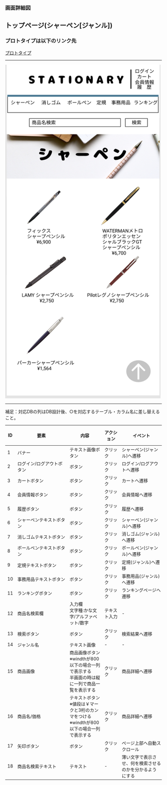 ### 画面詳細図
## トップページ(シャーペン[ジャンル])
### プロトタイプは以下のリンク先
[プロトタイプ](https://www.figma.com/file/YN8g4ahM3raStzCZMDXhNA/stationary?node-id=1%3A2)
*****
<img src="../img/シャーペン.png" width="500">

*****
補足：対応DBの列はDB設計後、○を対応するテーブル・カラム名に差し替えること。

| ID | 要素 | 内容 | アクション | イベント | 対応DB |
|----|------------------------|---------------|------------|-----------------------|-|
|1   |バナー　　　　　　　　　　|テキスト画像ボタン|クリック　　|シャーペン(ジャンル)へ遷移|-|
|2   |ログイン/ログアウトボタン|ボタン |クリック　|ログイン/ログアウトへ遷移             |○|
|3   |カートボタン　　　　　　　|ボタン　　　　　　|クリック　　|カートへ遷移　　　　　　　|○|
|4   |会員情報ボタン　　　　　　|ボタン　　　　　　|クリック　　|会員情報へ遷移　　　　　　|○|
|5   |履歴ボタン　　　　　　　　|ボタン　　　　　　|クリック　　|履歴へ遷移　　　　　　　　|○|
|6   |シャーペンテキストボタン　|ボタン　　　　　　|クリック|シャーペン(ジャンル)へ遷移|-|
|7   |消しゴムテキストボタン   |ボタン　　　　　　|クリック|消しゴム(ジャンル)へ遷移|-|
|8   |ボールペンテキストボタン |ボタン　　　　　　|クリック|ボールペン(ジャンル)へ遷移|-|
|9   |定規テキストボタン       |ボタン　　　　　　|クリック|定規(ジャンル)へ遷移|-|
|10  |事務用品テキストボタン   |ボタン　　　　　　|クリック|事務用品(ジャンル)へ遷移|-|
|11  |ランキングボタン　　　　　|ボタン　　　　　　|クリック　　|ランキングページへ遷移　　|○|
|12  |商品名検索欄　　　　　　　|入力欄<br>文字種:かな文字/アルファベット/数字|テキスト入力|-|○|
|13  |検索ボタン　　　　　　　　|ボタン　　　　　　|クリック　  |検索結果へ遷移　　　　　　|○|
|14  |ジャンル名　　　　　　　　|テキスト画像　　|-      　　|-            　　　　　　|○|
|15  |商品画像　　　　　　　　　|商品画像ボタン<br>※windthが800以下の場合一列で表示する<br>半画面の時は縦に一列で商品一覧を表示する|クリック　　|商品詳細へ遷移　　　　　　|○|
|16  |商品名/価格　　　　　　　 |テキストボタン<br>※値段は￥マークと3桁のカンマをつける<br>※windthが800以下の場合一列で表示する|クリック　　|商品詳細へ遷移|○|
|17  |矢印ボタン　　　　　　　　|ボタン　　|クリック　　|ページ上部へ自動スクロール　　　　|-|
|18  |商品名検索テキスト　　　　|テキスト　|-      　　|薄い文字で表示させ、何を検索させるのかを分かるようにする|-|
